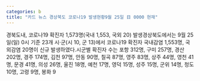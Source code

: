 ```yaml
---
categories: b
title: "카드 뉴스 경상북도 코로나19 발생현황9월 25일 日 0000 현재"
---
```

경북도내, 코로나19 확진자 1,573명(국내 1,553, 국외 20) 발생경상북도에서는 9월 25일(일) 0시 기준 23개 시·군(시 10, 군 13)에서 코로나19 확진자 국내감염 1,553명, 국외감염 20명이 신규 발생하였다.시군별 확진자 수는 포항 312명, 구미 257명, 경산 202명, 경주 174명, 김천 97명, 안동 90명, 칠곡 87명, 영주 83명, 상주 44명, 영천 41명, 문경 41명, 의성 26명, 울진 18명, 예천 17명, 영덕 15명, 성주 15명, 군위 14명, 청도 10명, 고령 9명, 봉화 9
